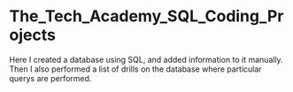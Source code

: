 # The_Tech_Academy_SQL_Coding_Projects
Here I created a database using SQL, and added information to it manually. Then I also performed a list of drills on the database where particular querys are performed.
